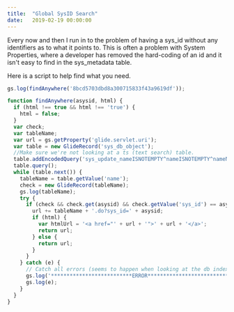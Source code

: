 ```yaml
---
title:  "Global SysID Search"
date:   2019-02-19 00:00:00
---
```

Every now and then I run in to the problem of having a sys_id without any identifiers as to what it points to. This is often a problem with System Properties, where a developer has removed the hard-coding of an id and it isn't easy to find in the sys_metadata table.

Here is a script to help find what you need.

```JavaScript
gs.log(findAnywhere('8bcd5703dbd8a300715833f43a9619df'));

function findAnywhere(asysid, html) {
  if (html !== true && html !== 'true') {
    html = false;
  }
  var check;
  var tableName;
  var url = gs.getProperty('glide.servlet.uri');
  var table = new GlideRecord('sys_db_object');
  //Make sure we're not looking at a ts (text search) table.
  table.addEncodedQuery('sys_update_nameISNOTEMPTY^nameISNOTEMPTY^nameNOT LIKEts_');
  table.query();
  while (table.next()) {
    tableName = table.getValue('name');
    check = new GlideRecord(tableName);
    gs.log(tableName);
    try {
      if (check && check.get(asysid) && check.getValue('sys_id') == asysid) {
        url += tableName + '.do?sys_id=' + asysid;
        if (html) {
          var htmlUrl = '<a href="' + url + '">' + url + '</a>';
          return url;
        } else {
          return url;
        }
      }
    } catch (e) {
      // Catch all errors (seems to happen when looking at the db indexes table)
      gs.log('**************************ERROR****************************');
      gs.log(e);
    }
  }
}
```
